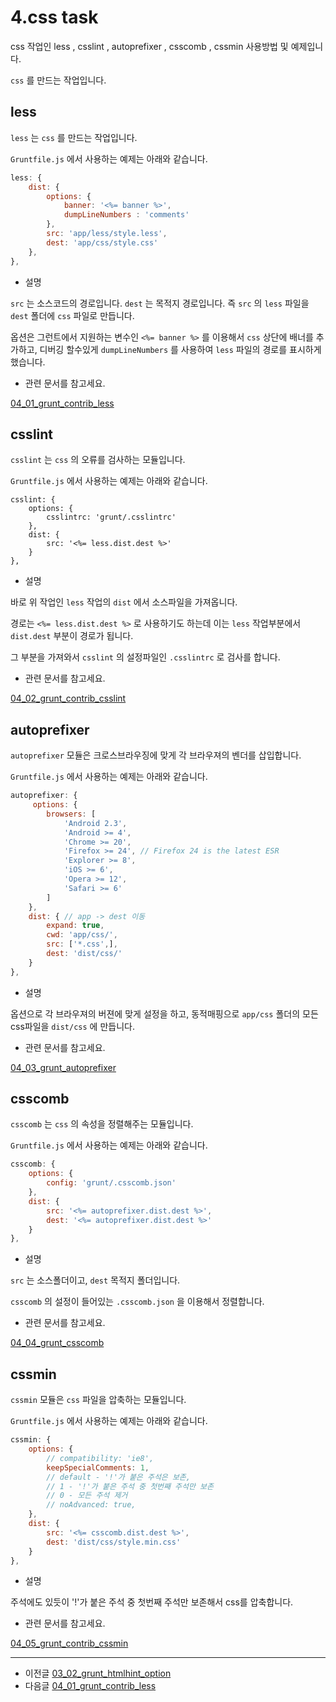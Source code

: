 # 4.css task

css 작업인 less , csslint , autoprefixer , csscomb , cssmin 사용방법 및 예제입니다.

`css` 를 만드는 작업입니다.



## less

`less` 는 `css` 를 만드는 작업입니다.


`Gruntfile.js` 에서 사용하는 예제는 아래와 같습니다.

```javascript
less: {
    dist: {
        options: {
            banner: '<%= banner %>',
            dumpLineNumbers : 'comments'
        },
        src: 'app/less/style.less',
        dest: 'app/css/style.css'
    },
},
```
- 설명

`src` 는 소스코드의 경로입니다. `dest` 는 목적지 경로입니다. 즉 `src` 의 `less` 파일을 `dest` 폴더에 `css` 파일로 만듭니다.

옵션은 그런트에서 지원하는 변수인 `<%= banner %>` 를 이용해서 `css` 상단에 배너를 추가하고, 디버깅 할수있게 `dumpLineNumbers` 를 사용하여 `less` 파일의 경로를 표시하게 했습니다.



* 관련 문서를 참고세요.

[04_01_grunt_contrib_less](04_01_grunt_contrib_less.md)



## csslint

`csslint` 는 `css` 의 오류를 검사하는 모듈입니다.


`Gruntfile.js` 에서 사용하는 예제는 아래와 같습니다.

```javascirpt
csslint: {
    options: {
        csslintrc: 'grunt/.csslintrc'
    },
    dist: {
        src: '<%= less.dist.dest %>'
    }
},
```

* 설명

바로 위 작업인 `less` 작업의 `dist` 에서 소스파일을 가져옵니다. 

경로는 `<%= less.dist.dest %>` 로 사용하기도 하는데 이는 `less` 작업부분에서 `dist.dest` 부분이 경로가 됩니다.

그 부분을 가져와서 `csslint` 의 설정파일인 `.csslintrc` 로 검사를 합니다.



* 관련 문서를 참고세요.

[04_02_grunt_contrib_csslint](04_02_grunt_contrib_csslint.md)


## autoprefixer

`autoprefixer` 모듈은 크로스브라우징에 맞게 각 브라우져의 벤더를 삽입합니다.

`Gruntfile.js` 에서 사용하는 예제는 아래와 같습니다.

```javascript
autoprefixer: {
     options: {
        browsers: [
            'Android 2.3',
            'Android >= 4',
            'Chrome >= 20',
            'Firefox >= 24', // Firefox 24 is the latest ESR
            'Explorer >= 8',
            'iOS >= 6',
            'Opera >= 12',
            'Safari >= 6'
        ]
    },
    dist: { // app -> dest 이동
        expand: true,
        cwd: 'app/css/',
        src: ['*.css',],
        dest: 'dist/css/'
    }
},
```

- 설명

옵션으로 각 브라우져의 버젼에 맞게 설정을 하고, 동적매핑으로 `app/css` 폴더의 모든 css파일을  `dist/css` 에 만듭니다.



* 관련 문서를 참고세요.

[04_03_grunt_autoprefixer](04_03_grunt_autoprefixer.md)




## csscomb

`csscomb` 는 `css` 의 속성을 정렬해주는 모듈입니다.

`Gruntfile.js` 에서 사용하는 예제는 아래와 같습니다.

```javascript
csscomb: {
    options: {
        config: 'grunt/.csscomb.json'
    },
    dist: {
        src: '<%= autoprefixer.dist.dest %>',
        dest: '<%= autoprefixer.dist.dest %>'
    }
},
```

- 설명

`src` 는 소스폴더이고, `dest` 목적지 폴더입니다.

`csscomb` 의 설정이 들어있는 `.csscomb.json` 을 이용해서 정렬합니다.



* 관련 문서를 참고세요.

[04_04_grunt_csscomb](04_04_grunt_csscomb.md)




## cssmin

`cssmin` 모듈은 `css` 파일을 압축하는 모듈입니다.

`Gruntfile.js` 에서 사용하는 예제는 아래와 같습니다.

```javascript
cssmin: {
    options: {
        // compatibility: 'ie8',
        keepSpecialComments: 1,
        // default - '!'가 붙은 주석은 보존,
        // 1 - '!'가 붙은 주석 중 첫번째 주석만 보존
        // 0 - 모든 주석 제거
        // noAdvanced: true,
    },
    dist: {
        src: '<%= csscomb.dist.dest %>',
        dest: 'dist/css/style.min.css'
    }
},
```

- 설명

주석에도 있듯이 '!'가 붙은 주석 중 첫번째 주석만 보존해서 css를 압축합니다.



* 관련 문서를 참고세요.

[04_05_grunt_contrib_cssmin](04_05_grunt_contrib_cssmin.md)

***

- 이전글 [03_02_grunt_htmlhint_option](03_02_grunt_htmlhint_option.md)
- 다음글 [04_01_grunt_contrib_less](04_01_grunt_contrib_less.md)

